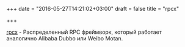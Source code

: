+++
date = "2016-05-27T14:21:02+03:00"
draft = false
title = "rpcx"

+++

<p><a href="https://github.com/smallnest/rpcx">rpcx</a>&nbsp;- Распределенный RPC фреймворк, который работает аналогично&nbsp;Alibaba Dubbo или Weibo Motan.</p>

